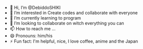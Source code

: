 - 👋 Hi, I’m @DebiddoSHIKI
- 👀 I’m interested in Create codes and collaborate with everyone
- 🌱 I’m currently learning to program
- 💞️ I’m looking to collaborate on witch everything  you can
- 📫 How to reach me ...
- 😄 Pronouns: him/his
- ⚡ Fun fact: I'm helpful, nice, I love coffee, anime and the Japan

<!---
DebiddoSHIKI/DebiddoSHIKI is a ✨ special ✨ repository because its `README.md` (this file) appears on your GitHub profile.
You can click the Preview link to take a look at your changes.
--->
